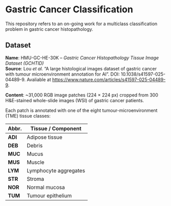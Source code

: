 # Gastric Cancer Classification

This repository refers to an on-going work for a multiclass classification problem in gastric cancer histopathology.

## Dataset
**Name**: HMU-GC-HE-30K – *Gastric Cancer Histopathology Tissue Image Dataset (GCHTID)*  
**Source**: Lou *et al.* “A large histological images dataset of gastric cancer with tumour microenvironment annotation for AI”. DOI: 10.1038/s41597-025-04489-9.
Avaliable at https://www.nature.com/articles/s41597-025-04489-9.

**Content**: ~31,000 RGB image patches (224 × 224 px) cropped from 300 H&E-stained whole-slide images (WSI) of gastric cancer patients.

Each patch is annotated with one of the eight tumour-microenvironment (TME) tissue classes:

| Abbr. | Tissue / Component     |
|-------|------------------------|
| **ADI** | Adipose tissue        |
| **DEB** | Debris                |
| **MUC** | Mucus                 |
| **MUS** | Muscle                |
| **LYM** | Lymphocyte aggregates |
| **STR** | Stroma                |
| **NOR** | Normal mucosa         |
| **TUM** | Tumour epithelium     |

